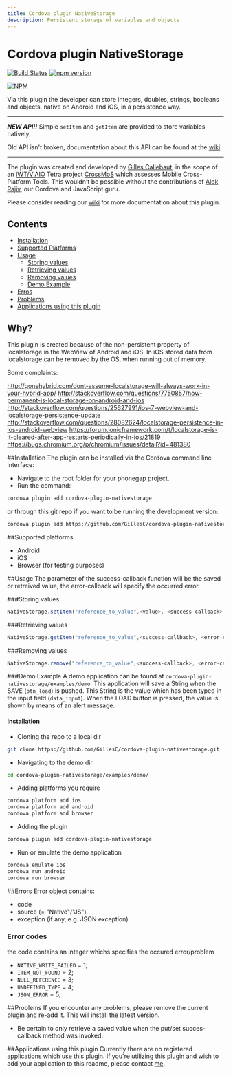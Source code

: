 ```yaml
---
title: Cordova plugin NativeStorage
description: Persistent storage of variables and objects.
---
```

# Cordova plugin NativeStorage

[![Build Status](https://travis-ci.org/GillesC/cordova-plugin-nativestorage.svg?branch=master)](https://travis-ci.org/GillesC/cordova-plugin-nativestorage) [![npm version](https://badge.fury.io/js/cordova-plugin-nativestorage.svg)](https://badge.fury.io/js/cordova-plugin-nativestorage)

[![NPM](https://nodei.co/npm/cordova-plugin-nativestorage.png?downloads=true&downloadRank=true)](https://nodei.co/npm/cordova-plugin-nativestorage/)


Via this plugin the developer can store integers, doubles, strings, booleans and objects, native on Android and iOS, in a persistence way.

***
***NEW API!!*** 
Simple `setItem` and `getItem` are provided to store variables natively

Old API isn't broken, documentation about this API can be found at the [wiki](https://github.com/GillesC/cordova-plugin-nativestorage/wiki/How-to-use)

***

The plugin was created and developed by [Gilles Callebaut](https://be.linkedin.com/in/gilles-callebaut-46a751104), in the scope of an [IWT/VlAIO](http://www.vlaio.be/english) Tetra project [CrossMoS](https://www.msec.be/crossmos/) which assesses Mobile Cross-Platform Tools. This wouldn't be possible without the contributions of [Alok Rajiv](https://github.com/alokrajiv), our Cordova and JavaScript guru.

Please consider reading our [wiki](https://github.com/GillesC/cordova-plugin-nativestorage/wiki) for more documentation about this plugin.

## Contents
- [Installation](#installation)
- [Supported Platforms](#supported_platforms)
- [Usage](#usage)
	* [Storing values](#storing_values)
	* [Retrieving values](#retrieving_values)
	* [Removing values](#removing_values)
	* [Demo Example](#demo_example)
- [Erros](#errors)
- [Problems](#problems)
- [Applications using this plugin](#applications)


## Why?
This plugin is created because of the non-persistent property of localstorage in the WebView of Android and iOS.
In iOS stored data from localstorage can be removed by the OS, when running out of memory.

Some complaints:

<http://gonehybrid.com/dont-assume-localstorage-will-always-work-in-your-hybrid-app/>
<http://stackoverflow.com/questions/7750857/how-permanent-is-local-storage-on-android-and-ios>
<http://stackoverflow.com/questions/25627991/ios-7-webview-and-localstorage-persistence-update>
<http://stackoverflow.com/questions/28082624/localstorage-persistence-in-ios-android-webview>
<https://forum.ionicframework.com/t/localstorage-is-it-cleared-after-app-restarts-periodically-in-ios/21819>
<https://bugs.chromium.org/p/chromium/issues/detail?id=481380>

##<a name="installation"></a>Installation
The plugin can be installed via the Cordova command line interface:
* Navigate to the root folder for your phonegap project.
* Run the command:
```sh
cordova plugin add cordova-plugin-nativestorage
```
or through this git repo if you want to be running the development version:
```sh
cordova plugin add https://github.com/GillesC/cordova-plugin-nativestorage.git
```

##<a name="supported_platforms"></a>Supported platforms
- Android
- iOS
- Browser (for testing purposes)

##<a name="usage"></a>Usage
The parameter of the success-callback function will be the saved or retreived value, the error-callback will specify the occurred error.

###<a name="storing_values"></a>Storing values
```javascript
NativeStorage.setItem("reference_to_value",<value>, <success-callback>, <error-callback>);
```
###<a name="retrieving_values"></a>Retrieving values
```javascript
NativeStorage.getItem("reference_to_value",<success-callback>, <error-callback>);
```

###<a name="removing_values"></a>Removing values
```javascript
NativeStorage.remove("reference_to_value",<success-callback>, <error-callback>);
```

###<a name="demo_example"></a>Demo Example
A demo application can be found at `cordova-plugin-nativestorage/examples/demo`. This application will save a String when the SAVE (`btn_load`) is pushed. This String is the value which has been typed in the input field (`data_input`). When the LOAD button is pressed, the value is shown by means of an alert message. 

#### Installation
* Cloning the repo to a local dir
```sh
git clone https://github.com/GillesC/cordova-plugin-nativestorage.git
```
* Navigating to the demo dir
```sh
cd cordova-plugin-nativestorage/examples/demo/
```
* Adding platforms you require
```sh
cordova platform add ios
cordova platform add android
cordova platform add browser
```
* Adding the plugin
```sh
cordova plugin add cordova-plugin-nativestorage
```
* Run or emulate the demo application
```sh
cordova emulate ios
cordova run android
cordova run browser
```

##<a name="errors"></a>Errors
Error object contains:
- code
- source (= "Native"/"JS")
- exception (if any, e.g. JSON exception)

### Error codes
the code contains an integer whichs specifies the occured error/problem
- `NATIVE_WRITE_FAILED` = 1;
- `ITEM_NOT_FOUND` = 2;
- `NULL_REFERENCE` = 3;
- `UNDEFINED_TYPE` = 4;
- `JSON_ERROR` = 5;

##<a name="problems"></a>Problems
If you encounter any problems, please remove the current plugin and re-add it.
This will install the latest version. 

- Be certain to only retrieve a saved value when the put/set succes-callback method was invoked.

##<a name="applications"></a>Applications using this plugin
Currently there are no registered applications which use this plugin. If you're utilizing this plugin and wish to add your application to this readme, please contact [me](mailto:callebaut.gilles@gmail.com).


